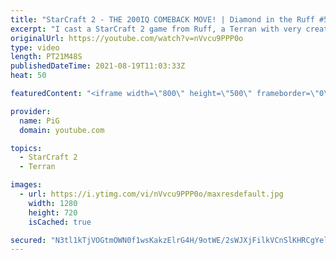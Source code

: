 ```yaml
---
title: "StarCraft 2 - THE 200IQ COMEBACK MOVE! | Diamond in the Ruff #51"
excerpt: "I cast a StarCraft 2 game from Ruff, a Terran with very creative gameplay. How will he ruff up his Zerg opponent? Okay, this strat was pretty big brain, like 200IQ at least 🐷 Support PiG: https://www.pigstarcraft.com/support/  Check out all episodes of 💎 Diamond in the Ruff: https://www.youtube.com/playlist?list=PLFUDU8AOevUfdEq20wYq8Sm9z3sc1yn0l"
originalUrl: https://youtube.com/watch?v=nVvcu9PPP0o
type: video
length: PT21M48S
publishedDateTime: 2021-08-19T11:03:33Z
heat: 50

featuredContent: "<iframe width=\"800\" height=\"500\" frameborder=\"0\" src=\"https://www.youtube.com/embed/nVvcu9PPP0o\" allow=\"accelerometer; autoplay; encrypted-media; gyroscope; picture-in-picture\" allowfullscreen></iframe>"

provider:
  name: PiG
  domain: youtube.com

topics:
  - StarCraft 2
  - Terran

images:
  - url: https://i.ytimg.com/vi/nVvcu9PPP0o/maxresdefault.jpg
    width: 1280
    height: 720
    isCached: true

secured: "N3tl1kTjVOGtmOWN0f1wsKakzElrG4H/9otWE/2sWJXjFilkVCnSlKHRCgYelsWtQBBfqbmvSrY/7TX9oJwRHFAaxg2Ul9AueqydAIhMF9D223HTf0rWblbx8ovIC30pj+wGla8lQ1/5Yrdcofnv8QNZu8Y/XTcKOMGlaJ1gLyd9Jw/81KqiCYe1jD5VGwpCXcNVRKi/n0p1ru6AhdW5+mJ0tyyKmVk1W0N+eJ9nh85gytBaq2+tWyOeZ8NsdT75so6QoB8XPN/6pxodm0jtG+onoVkuUaXPxVP1RujptSYhWlaa4zYm8nBb5j5eohbMBznQnzhTdsBhSS+noG5P1qbj+BohCvwWaE4NB4pEvf7xLS6wuMjst5vCl1pWzGrAwVniWKO4ntVSo8FxRqfNI/pezkzxKXkqz64qp/BpCRk=;KflZGm1wRJnalh1liAs9zQ=="
---
```


